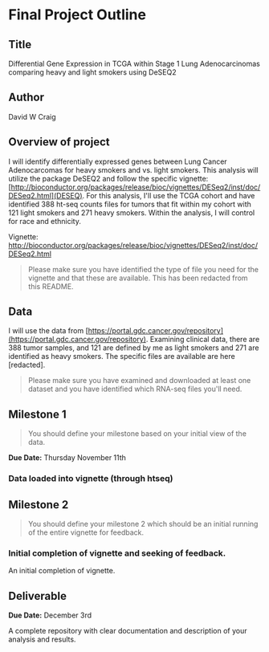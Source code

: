 # Final Project Outline
## Title
Differential Gene Expression in TCGA within Stage 1 Lung Adenocarcinomas comparing heavy and light smokers using DeSEQ2

## Author
David W Craig

## Overview of project

I will identify differentially expressed genes between Lung Cancer Adenocarcomas for heavy smokers and vs. light smokers. This analysis will utilize the package DeSEQ2 and follow the specific vignette: [http://bioconductor.org/packages/release/bioc/vignettes/DESeq2/inst/doc/DESeq2.html](DESEQ). For this analysis, I'll use the TCGA cohort and have identified 388 ht-seq counts files for tumors that fit within my cohort with 121 light smokers and 271 heavy smokers. Within the analysis, I will control for race and ethnicity.

Vignette: [http://bioconductor.org/packages/release/bioc/vignettes/DESeq2/inst/doc/DESeq2.html
](http://bioconductor.org/packages/release/bioc/vignettes/DESeq2/inst/doc/DESeq2.html)
> Please make sure you have identified the type of file you need for the vignette and that these are available.  This has been redacted from this README.

## Data

I will use the data from [https://portal.gdc.cancer.gov/repository](https://portal.gdc.cancer.gov/repository). Examining clinical data, there are 388 tumor samples, and 121 are defined by me as light smokers and 271 are identified as heavy smokers. The specific files are available are here [redacted].

> Please make sure you have examined and downloaded at least one dataset and you have identified which RNA-seq files you'll need.

## Milestone 1

> You should define your milestone based on your initial view of the data.

**Due Date:** Thursday November 11th

### Data loaded into vignette (through htseq) 



## Milestone 2

> You should define your milestone 2 which should be an initial running of the entire vignette for feedback.

### Initial completion of vignette and seeking of feedback.

An initial completion of vignette.

## Deliverable

**Due Date:** December 3rd

A complete repository with clear documentation and description of your analysis and results.











